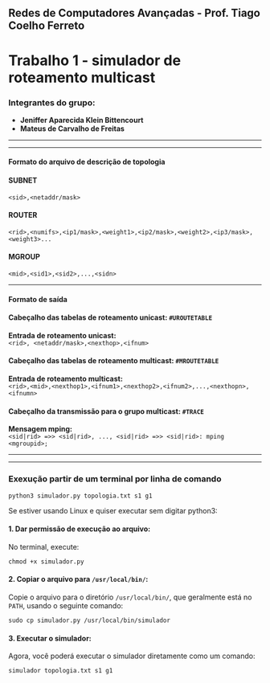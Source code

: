 ## Redes de Computadores Avançadas - Prof. Tiago Coelho Ferreto

# Trabalho 1 - simulador de roteamento multicast

### Integrantes do grupo:

- **Jeniffer Aparecida Klein Bittencourt**
- **Mateus de Carvalho de Freitas**

---
---

#### Formato do arquivo de descrição de topologia

#### SUBNET

`<sid>,<netaddr/mask>`

#### ROUTER

`<rid>,<numifs>,<ip1/mask>,<weight1>,<ip2/mask>,<weight2>,<ip3/mask>,<weight3>...`

#### MGROUP

`<mid>,<sid1>,<sid2>,...,<sidn>`

---
#### Formato de saída

#### Cabeçalho das tabelas de roteamento unicast: `#UROUTETABLE`

**Entrada de roteamento unicast:**  
`<rid>, <netaddr/mask>,<nexthop>,<ifnum>`

#### Cabeçalho das tabelas de roteamento multicast: `#MROUTETABLE`

**Entrada de roteamento multicast:**  
`<rid>,<mid>,<nexthop1>,<ifnum1>,<nexthop2>,<ifnum2>,...,<nexthopn>,<ifnumn>`

#### Cabeçalho da transmissão para o grupo multicast: `#TRACE`

**Mensagem mping:**  
`<sid|rid> =>> <sid|rid>, ..., <sid|rid> =>> <sid|rid>: mping <mgroupid>;`

---
---

### Exexução partir de um terminal por linha de comando

`python3 simulador.py topologia.txt s1 g1`

Se estiver usando Linux e quiser executar sem digitar python3:

#### 1. Dar permissão de execução ao arquivo:
No terminal, execute:

`chmod +x simulador.py`

#### 2. Copiar o arquivo para `/usr/local/bin/`:
Copie o arquivo para o diretório `/usr/local/bin/`, que geralmente está no `PATH`, usando o seguinte comando:

`sudo cp simulador.py /usr/local/bin/simulador`

#### 3. Executar o simulador:
Agora, você poderá executar o simulador diretamente como um comando:

`simulador topologia.txt s1 g1`





